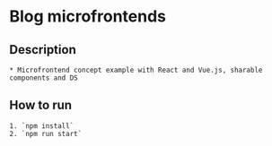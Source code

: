 # Blog microfrontends

## Description
    * Microfrontend concept example with React and Vue.js, sharable components and DS

## How to run
    1. `npm install`
    2. `npm run start`

